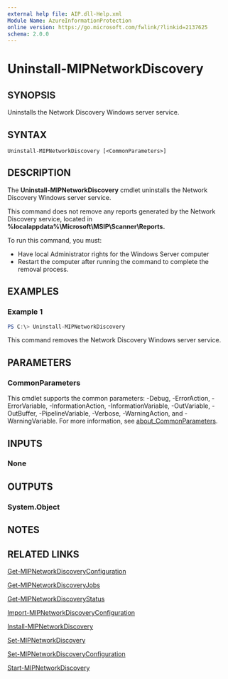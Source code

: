```yaml
---
external help file: AIP.dll-Help.xml
Module Name: AzureInformationProtection
online version: https://go.microsoft.com/fwlink/?linkid=2137625
schema: 2.0.0
---
```


# Uninstall-MIPNetworkDiscovery

## SYNOPSIS
Uninstalls the Network Discovery Windows server service.

## SYNTAX

```
Uninstall-MIPNetworkDiscovery [<CommonParameters>]
```

## DESCRIPTION
The **Uninstall-MIPNetworkDiscovery** cmdlet uninstalls the Network Discovery Windows server service. 

This command does not remove any reports generated by the Network Discovery service, located in **%localappdata%\Microsoft\MSIP\Scanner\Reports.**

To run this command, you must:

- Have local Administrator rights for the Windows Server computer
- Restart the computer after running the command to complete the removal process.

## EXAMPLES

### Example 1
```powershell
PS C:\> Uninstall-MIPNetworkDiscovery
```

This command removes the Network Discovery Windows server service.

## PARAMETERS

### CommonParameters
This cmdlet supports the common parameters: -Debug, -ErrorAction, -ErrorVariable, -InformationAction, -InformationVariable, -OutVariable, -OutBuffer, -PipelineVariable, -Verbose, -WarningAction, and -WarningVariable. For more information, see [about_CommonParameters](http://go.microsoft.com/fwlink/?LinkID=113216).

## INPUTS

### None

## OUTPUTS

### System.Object
## NOTES

## RELATED LINKS

[Get-MIPNetworkDiscoveryConfiguration](Get-MIPNetworkDiscoveryConfiguration.md)

[Get-MIPNetworkDiscoveryJobs](Get-MIPNetworkDiscoveryJobs.md)

[Get-MIPNetworkDiscoveryStatus](Get-MIPNetworkDiscoveryStatus.md)

[Import-MIPNetworkDiscoveryConfiguration](Import-MIPNetworkDiscoveryConfiguration.md)

[Install-MIPNetworkDiscovery](Install-MIPNetworkDiscovery.md)

[Set-MIPNetworkDiscovery](Set-MIPNetworkDiscovery.md)

[Set-MIPNetworkDiscoveryConfiguration](Set-MIPNetworkDiscoveryConfiguration.md)

[Start-MIPNetworkDiscovery](Start-MIPNetworkDiscovery.md)
